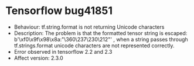 # Tensorflow bug41851
- Behaviour: tf.string.format is not returning Unicode characters
- Description: The problem is that the formatted tensor string is escaped:
b'\xf0\x9f\x98\x8a:"\\360\\237\\230\\212"'  ,  when a string passes through tf.strings.format unicode characters are not represented correctly.
- Error observed in tensorflow 2.2 and 2.3
- Affect version: 2.3.0
